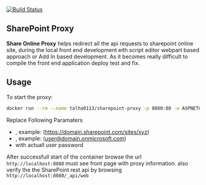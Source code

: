 [![Build Status](https://dev.azure.com/talha0113/Open%20Source/_apis/build/status/SharePoint-Proxy?branchName=master)](https://dev.azure.com/talha0113/Open%20Source/_build/latest?definitionId=44&branchName=master)

## SharePoint Proxy 

**Share Online Proxy** helps redirect all the api requests to sharepoint online site, during the local front end development eith script editor webpart based approach or Add In based development. As it becomes really difficult to compile the front end application deploy test and fix.

## Usage

To start the proxy:
```sh
docker run --rm --name talha0113/sharepoint-proxy -p 8080:80 -e ASPNETCORE_ENVIRONMENT='Production' -e ProxySetting:BaseUrl='<SharePoint Site Collection Url>' -e ProxySetting:UserName='<User Name>' -e ProxySetting:Password='<Password>' -i sharepoint-proxy
```
Replace Following Paramaters
 - **<SharePoint Site Collection Url>**, example: (https://domain.sharepoint.com/sites/xyz)
 - **<User Name>**, example: (user@domain.onmicrosoft.com)
 - **<Password>** with actuall user password

After successfull start of the container browse the url `http://localhost:8080` must see front page with proxy information. also verify the the SharePoint rest api by browsing `http://localhost:8080/_api/web`
